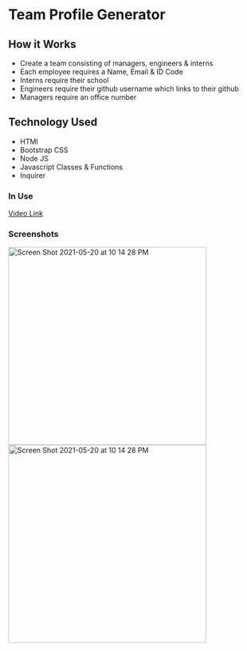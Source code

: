 # Team Profile Generator

## How it Works
- Create a team consisting of managers, engineers & interns
- Each employee requires a Name, Email & ID Code
- Interns require their school
- Engineers require their github username which links to their github
- Managers require an office number

## Technology Used
- HTMl
- Bootstrap CSS
- Node JS
- Javascript Classes & Functions
- Inquirer

### In Use

<a href="https://www.youtube.com/watch?v=QZOIENAWhKQ" target="_blank">Video Link</a>

### Screenshots
<img width="397" alt="Screen Shot 2021-05-20 at 10 14 28 PM" src="https://user-images.githubusercontent.com/79162497/119072602-c0394880-b9b9-11eb-83b9-96681cc23a46.png">


<img width="397" alt="Screen Shot 2021-05-20 at 10 14 28 PM" src="https://user-images.githubusercontent.com/79162497/119072594-bc0d2b00-b9b9-11eb-9243-7f6f32721beb.png">
